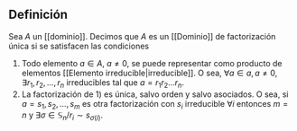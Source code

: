 
## Definición

Sea $A$ un [[dominio]]. Decimos que $A$ es un [[Dominio]] de factorización única si se satisfacen las condiciones
1) Todo elemento $a\in A,~a\neq 0$, se puede representar como producto de elementos [[Elemento irreducible|irreducible]]. O sea, $\forall a \in a, a\neq 0$, $\exists r_{1},r_{2}, \dots, r_{n}$ irreducibles tal que $a=r_{1}r_{2}\dots r_{n}$.
2) La factorización de 1) es única, salvo orden y salvo asociados. O sea, si $a=s_{1},s_{2},\dots,s_{m}$ es otra factorización con $s_{i}$ irreducible $\forall i$ entonces $m=n$ y $\exists \sigma \in \mathbb{S}_{n} / r_{i} \sim s_{\sigma(i)}$.
